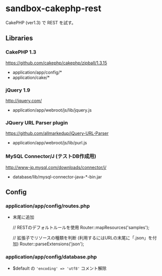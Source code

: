 sandbox-cakephp-rest
====================

CakePHP (ver1.3) で REST を試す。

Libraries
--------------------

### CakePHP 1.3

https://github.com/cakephp/cakephp/zipball/1.3.15

* application/app/config/*
* application/cake/*


### jQuery 1.9

http://jquery.com/

* application/app/webroot/js/lib/jquery.js


### JQuery URL Parser plugin

https://github.com/allmarkedup/jQuery-URL-Parser

* application/app/webroot/js/lib/purl.js


### MySQL Connector/J (テストDB作成用)

http://www-jp.mysql.com/downloads/connector/j/

* database/lib/mysql-connector-java-*-bin.jar


Config
--------------------

### application/app/config/routes.php

* 末尾に追加

    // RESTのデフォルトルールを使用
    Router::mapResources('samples');
    
    // 拡張子でリソースの種類を判断 (利用するにはURLの末尾に「.json」を付加)
    Router::parseExtensions('json');

### application/app/config/database.php

* $default の `'encoding' => 'utf8'` コメント解除
